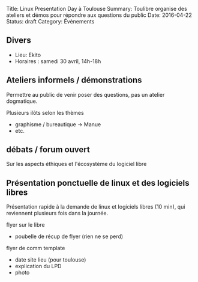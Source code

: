 Title: Linux Presentation Day à Toulouse
Summary: Toulibre organise des ateliers et démos pour répondre aux questions du public
Date: 2016-04-22
Status: draft
Category: Évènements

## Divers

* Lieu: Ekito
* Horaires : samedi 30 avril, 14h-18h

## Ateliers informels / démonstrations

Permettre au public de venir poser des questions, pas un atelier dogmatique.

Plusieurs ilôts selon les thèmes
* graphisme / bureautique -> Manue
* etc.

## débats / forum ouvert

Sur les aspects éthiques et l'écosystème du logiciel libre

## Présentation ponctuelle de linux et des logiciels libres

Présentation rapide à la demande de linux et logiciels libres (10 min), qui reviennent plusieurs fois dans la journée.

flyer sur le libre

* poubelle de récup de flyer (rien ne se perd)


flyer de comm template
* date site lieu (pour toulouse)
* explication du LPD
* photo
